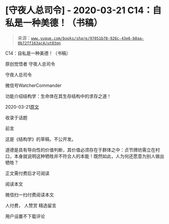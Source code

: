 # [守夜人总司令] - 2020-03-21 C14：自私是一种美德！（书稿）

> 来源：[`www.yuque.com/books/share/97051b78-926c-43e6-b0aa-0b72ff163ac4/ut03qn`](https://www.yuque.com/books/share/97051b78-926c-43e6-b0aa-0b72ff163ac4/ut03qn)



C14：自私是一种美德！（书稿） 

原创觉悟者 守夜人总司令 

守夜人总司令 

微信号WatcherCommander 

功能介绍结构学：生命体在其生存结构中的求存之道！ 

2020-03-21[原文](https://mp.weixin.qq.com/s?__biz=MzAxNDk1NjI2Mw==&mid=2247485051&idx=1&sn=61451e2e8b660eec79c1ec634ff1188c&chksm=9b8a25f3acfdace5790db4e909468d61e47477affe294f19c4e10cad79c869c3a3ecedc242b6&scene=27#wechat_redirect&cpage=251) 

收录于话题 

前言 

这是《结构学》的草稿，不公开发。 

道德是具有导向性的价值判断，其价值必须存在于群体之中：贞节牌坊需立在村口，本身就说明这种牺牲并不符合人的本能！既然如此，人为何还愿意为别人做出牺牲？ 

正文需付费后才可阅读 

阅读本文 

微信扫一扫付费阅读本文 

人付费， 人赞赏 <ne-h3 id="4fOh4" data-lake-id="4fOh4"><ne-heading-ext><ne-heading-anchor></ne-heading-anchor><ne-heading-fold></ne-heading-fold></ne-heading-ext><ne-heading-content>精选留言</ne-heading-content></ne-h3> 

用户设置不下载评论